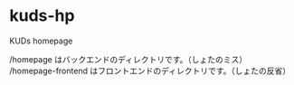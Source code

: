 # kuds-hp
KUDs homepage

/homepage はバックエンドのディレクトリです。（しょたのミス）
/homepage-frontend はフロントエンドのディレクトリです。（しょたの反省）

